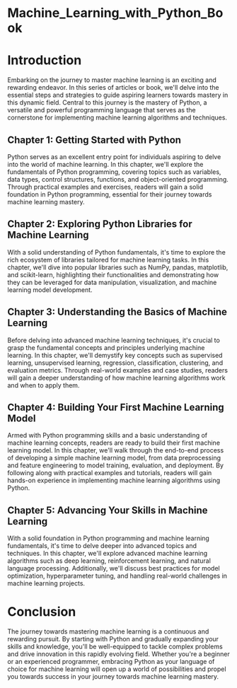 # Machine_Learning_with_Python_Book

# Introduction
Embarking on the journey to master machine learning is an exciting and rewarding endeavor. In this series of articles or book, we'll delve into the essential steps and strategies to guide aspiring learners towards mastery in this dynamic field. Central to this journey is the mastery of Python, a versatile and powerful programming language that serves as the cornerstone for implementing machine learning algorithms and techniques.

## Chapter 1: Getting Started with Python
Python serves as an excellent entry point for individuals aspiring to delve into the world of machine learning. In this chapter, we'll explore the fundamentals of Python programming, covering topics such as variables, data types, control structures, functions, and object-oriented programming. Through practical examples and exercises, readers will gain a solid foundation in Python programming, essential for their journey towards machine learning mastery.

## Chapter 2: Exploring Python Libraries for Machine Learning
With a solid understanding of Python fundamentals, it's time to explore the rich ecosystem of libraries tailored for machine learning tasks. In this chapter, we'll dive into popular libraries such as NumPy, pandas, matplotlib, and scikit-learn, highlighting their functionalities and demonstrating how they can be leveraged for data manipulation, visualization, and machine learning model development.

## Chapter 3: Understanding the Basics of Machine Learning
Before delving into advanced machine learning techniques, it's crucial to grasp the fundamental concepts and principles underlying machine learning. In this chapter, we'll demystify key concepts such as supervised learning, unsupervised learning, regression, classification, clustering, and evaluation metrics. Through real-world examples and case studies, readers will gain a deeper understanding of how machine learning algorithms work and when to apply them.

## Chapter 4: Building Your First Machine Learning Model
Armed with Python programming skills and a basic understanding of machine learning concepts, readers are ready to build their first machine learning model. In this chapter, we'll walk through the end-to-end process of developing a simple machine learning model, from data preprocessing and feature engineering to model training, evaluation, and deployment. By following along with practical examples and tutorials, readers will gain hands-on experience in implementing machine learning algorithms using Python.

## Chapter 5: Advancing Your Skills in Machine Learning
With a solid foundation in Python programming and machine learning fundamentals, it's time to delve deeper into advanced topics and techniques. In this chapter, we'll explore advanced machine learning algorithms such as deep learning, reinforcement learning, and natural language processing. Additionally, we'll discuss best practices for model optimization, hyperparameter tuning, and handling real-world challenges in machine learning projects.

# Conclusion
The journey towards mastering machine learning is a continuous and rewarding pursuit. By starting with Python and gradually expanding your skills and knowledge, you'll be well-equipped to tackle complex problems and drive innovation in this rapidly evolving field. Whether you're a beginner or an experienced programmer, embracing Python as your language of choice for machine learning will open up a world of possibilities and propel you towards success in your journey towards machine learning mastery.


```{tableofcontents}
```
